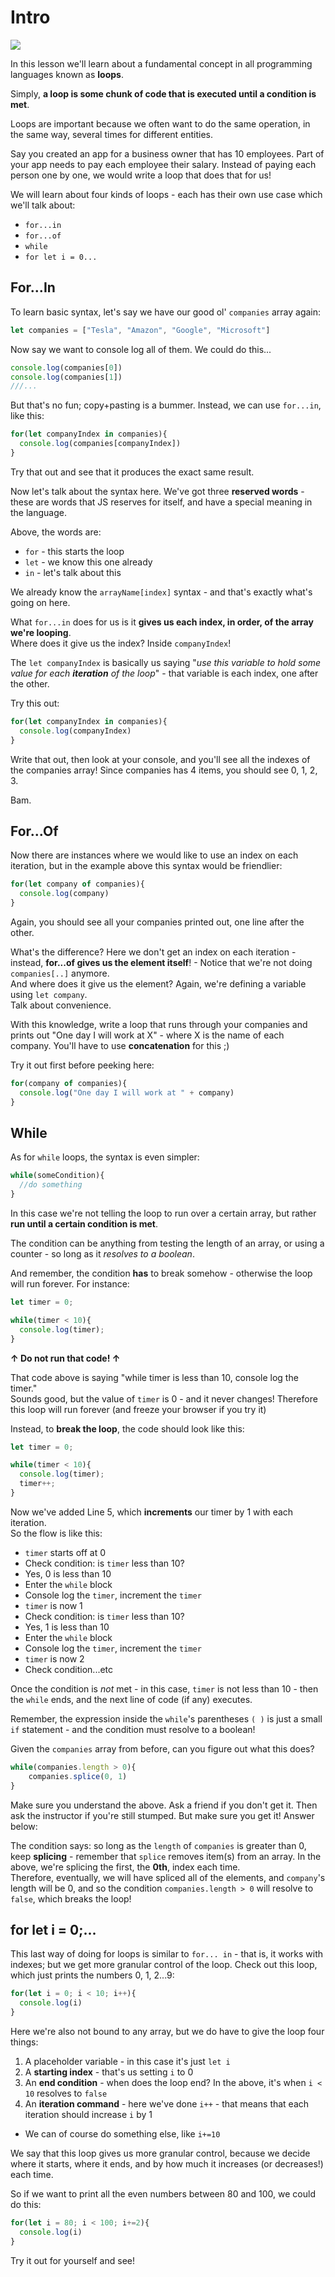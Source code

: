 # Intro

![](https://s3-us-west-2.amazonaws.com/learn-app/lesson-images/loopLessonImage.PNG)

In this lesson we'll learn about a fundamental concept in all programming languages known as **loops**.

Simply, **a loop is some chunk of code that is executed until a condition is met**.

Loops are important because we often want to do the same operation, in the same way, several times for different entities.

Say you created an app for a business owner that has 10 employees. Part of your app needs to pay each employee their salary. Instead of paying each person one by one, we would write a loop that does that for us!

We will learn about four kinds of loops - each has their own use case which we'll talk about:

*   `for...in`
*   `for...of`
*   `while`
*   `for let i = 0...`

## For...In

To learn basic syntax, let's say we have our good ol' `companies` array again:

```javascript
let companies = ["Tesla", "Amazon", "Google", "Microsoft"]
```

Now say we want to console log all of them. We could do this...

```javascript
console.log(companies[0])
console.log(companies[1])
///...
```

But that's no fun; copy+pasting is a bummer. Instead, we can use `for...in`, like this:

```javascript
for(let companyIndex in companies){
  console.log(companies[companyIndex])
}
```

Try that out and see that it produces the exact same result.

Now let's talk about the syntax here. We've got three **reserved words** - these are words that JS reserves for itself, and have a special meaning in the language.

Above, the words are:

*   `for` - this starts the loop
*   `let` - we know this one already
*   `in` - let's talk about this

We already know the `arrayName[index]` syntax - and that's exactly what's going on here.

What `for...in` does for us is it **gives us each index, in order, of the array we're looping**.  
Where does it give us the index? Inside `companyIndex`!

The `let companyIndex` is basically us saying "_use this variable to hold some value for each **iteration** of the loop_" - that variable is each index, one after the other.

Try this out:

```javascript
for(let companyIndex in companies){
  console.log(companyIndex)
}
```

Write that out, then look at your console, and you'll see all the indexes of the companies array! Since companies has 4 items, you should see 0, 1, 2, 3.

Bam.

## For...Of

Now there are instances where we would like to use an index on each iteration, but in the example above this syntax would be friendlier:

```javascript
for(let company of companies){
  console.log(company)
}
```

Again, you should see all your companies printed out, one line after the other.

What's the difference? Here we don't get an index on each iteration - instead, **for...of gives us the element itself**! - Notice that we're not doing `companies[..]` anymore.  
And where does it give us the element? Again, we're defining a variable using `let company`.  
Talk about convenience.

With this knowledge, write a loop that runs through your companies and prints out "One day I will work at X" - where X is the name of each company. You'll have to use **concatenation** for this ;)  
  
Try it out first before peeking here:

```javascript
for(company of companies){
  console.log("One day I will work at " + company)
}
```

## While

As for `while` loops, the syntax is even simpler:

```javascript
while(someCondition){
  //do something
}
```
  
In this case we're not telling the loop to run over a certain array, but rather **run until a certain condition is met**.

The condition can be anything from testing the length of an array, or using a counter - so long as it _resolves to a boolean_.

And remember, the condition **has** to break somehow - otherwise the loop will run forever. For instance:

```javascript
let timer = 0;

while(timer < 10){
  console.log(timer);
}
```

**↑ Do not run that code! ↑**

That code above is saying "while timer is less than 10, console log the timer."<br>
Sounds good, but the value of <code>timer</code> is 0 - and it never changes! Therefore this loop will run forever (and freeze your browser if you try it)

Instead, to **break the loop**, the code should look like this:

```javascript
let timer = 0;

while(timer < 10){
  console.log(timer);
  timer++;
}
```

Now we've added Line 5, which **increments** our timer by 1 with each iteration.  
So the flow is like this:

*   `timer` starts off at 0
*   Check condition: is `timer` less than 10?
*   Yes, 0 is less than 10
*   Enter the `while` block
*   Console log the `timer`, increment the `timer`
*   `timer` is now 1
*   Check condition: is `timer` less than 10?
*   Yes, 1 is less than 10
*   Enter the `while` block
*   Console log the `timer`, increment the `timer`
*   `timer` is now 2
*   Check condition...etc

Once the condition is _not_ met - in this case, `timer` is not less than 10 - then the `while` ends, and the next line of code (if any) executes.

Remember, the expression inside the `while`'s parentheses `( )` is just a small `if` statement - and the condition must resolve to a boolean!

Given the `companies` array from before, can you figure out what this does?

```javascript
while(companies.length > 0){
    companies.splice(0, 1)
}
```

Make sure you understand the above. Ask a friend if you don't get it. Then ask the instructor if you're still stumped. But make sure you get it!
Answer below:

The condition says: so long as the `length` of `companies` is greater than 0, keep **splicing** - remember that `splice` removes item(s) from an array. In the above, we're splicing the first, the **0th**, index each time.  
Therefore, eventually, we will have spliced all of the elements, and `company`'s length will be 0, and so the condition `companies.length > 0` will resolve to `false`, which breaks the loop!

## for let i = 0;...

This last way of doing for loops is similar to `for... in` - that is, it works with indexes; but we get more granular control of the loop. Check out this loop, which just prints the numbers 0, 1, 2...9:

```javascript
for(let i = 0; i < 10; i++){
  console.log(i)
}
```

Here we're also not bound to any array, but we do have to give the loop four things:

1.  A placeholder variable - in this case it's just `let i`
2.  A **starting index** - that's us setting `i` to 0
3.  An **end condition** - when does the loop end? In the above, it's when `i < 10` resolves to `false`
4.  An **iteration command** - here we've done `i++` - that means that each iteration should increase `i` by 1

*   We can of course do something else, like `i+=10`

We say that this loop gives us more granular control, because we decide where it starts, where it ends, and by how much it increases (or decreases!) each time.

So if we want to print all the even numbers between 80 and 100, we could do this:

```javascript
for(let i = 80; i < 100; i+=2){
  console.log(i)
}
```

Try it out for yourself and see!



